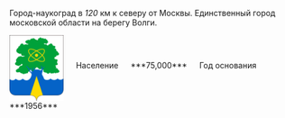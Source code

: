 <!--2021-10-17 15:05:26-->
Город-наукоград в *120* км к северу от Москвы. Единственный город московской области на берегу Волги.

<span class="dt">
  <img src="Dubna.svg" align="middle" width="96px"> &emsp; 
<span class="dtc">
  Население &emsp; ***75,000*** &emsp;
  Год&nbsp;основания &emsp; ***1956***
</span>
</span>
